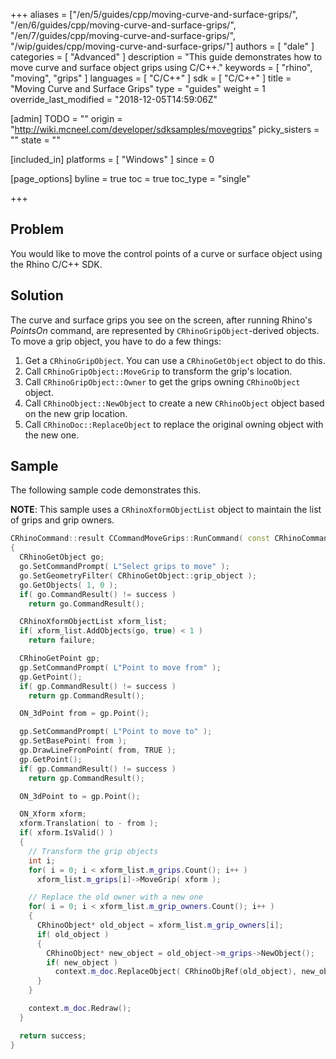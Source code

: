 +++
aliases = ["/en/5/guides/cpp/moving-curve-and-surface-grips/", "/en/6/guides/cpp/moving-curve-and-surface-grips/", "/en/7/guides/cpp/moving-curve-and-surface-grips/", "/wip/guides/cpp/moving-curve-and-surface-grips/"]
authors = [ "dale" ]
categories = [ "Advanced" ]
description = "This guide demonstrates how to move curve and surface object grips using C/C++."
keywords = [ "rhino", "moving", "grips" ]
languages = [ "C/C++" ]
sdk = [ "C/C++" ]
title = "Moving Curve and Surface Grips"
type = "guides"
weight = 1
override_last_modified = "2018-12-05T14:59:06Z"

[admin]
TODO = ""
origin = "http://wiki.mcneel.com/developer/sdksamples/movegrips"
picky_sisters = ""
state = ""

[included_in]
platforms = [ "Windows" ]
since = 0

[page_options]
byline = true
toc = true
toc_type = "single"

+++

 
## Problem

You would like to move the control points of a curve or surface object using the Rhino C/C++ SDK.

## Solution

The curve and surface grips you see on the screen, after running Rhino's *PointsOn* command, are represented by `CRhinoGripObject`-derived objects.  To move a grip object, you have to do a few things:

1. Get a `CRhinoGripObject`.  You can use a `CRhinoGetObject` object to do this.
1. Call `CRhinoGripObject::MoveGrip` to transform the grip's location.
1. Call `CRhinoGripObject::Owner` to get the grips owning `CRhinoObject` object.
1. Call `CRhinoObject::NewObject` to create a new `CRhinoObject` object based on the new grip location.
1. Call `CRhinoDoc::ReplaceObject` to replace the original owning object with the new one.

## Sample

The following sample code demonstrates this.  

**NOTE**: This sample uses a `CRhinoXformObjectList` object to maintain the list of grips and grip owners.

```cpp
CRhinoCommand::result CCommandMoveGrips::RunCommand( const CRhinoCommandContext& context )
{
  CRhinoGetObject go;
  go.SetCommandPrompt( L"Select grips to move" );
  go.SetGeometryFilter( CRhinoGetObject::grip_object );
  go.GetObjects( 1, 0 );
  if( go.CommandResult() != success )
    return go.CommandResult();

  CRhinoXformObjectList xform_list;
  if( xform_list.AddObjects(go, true) < 1 )
    return failure;

  CRhinoGetPoint gp;
  gp.SetCommandPrompt( L"Point to move from" );
  gp.GetPoint();
  if( gp.CommandResult() != success )
    return gp.CommandResult();

  ON_3dPoint from = gp.Point();

  gp.SetCommandPrompt( L"Point to move to" );
  gp.SetBasePoint( from );
  gp.DrawLineFromPoint( from, TRUE );
  gp.GetPoint();
  if( gp.CommandResult() != success )
    return gp.CommandResult();

  ON_3dPoint to = gp.Point();

  ON_Xform xform;
  xform.Translation( to - from );
  if( xform.IsValid() )
  {
    // Transform the grip objects
    int i;
    for( i = 0; i < xform_list.m_grips.Count(); i++ )
      xform_list.m_grips[i]->MoveGrip( xform );

    // Replace the old owner with a new one
    for( i = 0; i < xform_list.m_grip_owners.Count(); i++ )
    {
      CRhinoObject* old_object = xform_list.m_grip_owners[i];
      if( old_object )
      {
        CRhinoObject* new_object = old_object->m_grips->NewObject();
        if( new_object )
          context.m_doc.ReplaceObject( CRhinoObjRef(old_object), new_object, true );
      }
    }

    context.m_doc.Redraw();
  }

  return success;
}
```
